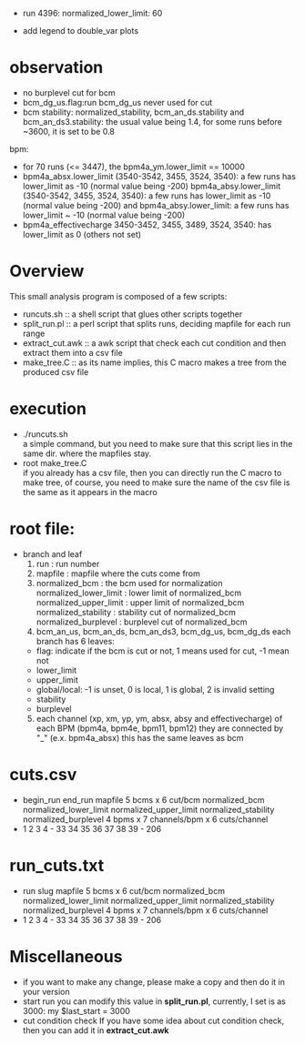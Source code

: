 * run 4396: normalized_lower_limit: 60 

* add legend to double_var plots

# observation
* no burplevel cut for bcm
* bcm_dg_us.flag:run	bcm_dg_us never used for cut
* bcm stability: normalized_stability, bcm_an_ds.stability and bcm_an_ds3.stability: the usual value being 1.4, 
  for some runs before ~3600, it is set to be 0.8

bpm:
* for 70 runs (<= 3447), the bpm4a_ym.lower_limit == 10000
* bpm4a_absx.lower_limit (3540-3542, 3455, 3524, 3540): a few runs has lower_limit as -10 (normal value being -200)
  bpm4a_absy.lower_limit (3540-3542, 3455, 3524, 3540): a few runs has lower_limit as -10 (normal value being -200)
and bpm4a_absy.lower_limit: a few runs has lower_limit ~ -10 (normal value being -200)
* bpm4a_effectivecharge 
    3450-3452, 3455, 3489, 3524, 3540: has lower_limit as 0 (others not set)

#  Overview
This small analysis program is composed of a few scripts:
* runcuts.sh	    :: a shell script that glues other scripts together
* split_run.pl	    :: a perl script that splits runs, deciding mapfile for each run range
* extract_cut.awk   :: a awk script that check each cut condition and then extract them into a csv file
* make_tree.C	    :: as its name implies, this C macro makes a tree from the produced csv file

# execution
* ./runcuts.sh	    
    a simple command, but you need to make sure that this script lies in the same dir. where
    the mapfiles stay.
* root make_tree.C  
    if you already has a csv file, then you can directly run the C macro to make tree, 
    of course, you need to make sure the name of the csv file is the same as it appears
    in the macro

# root file:
* branch and leaf
    1. run	    : run number
    2. mapfile	    : mapfile where the cuts come from
    3. normalized_bcm   : the bcm used for normalization
       normalized_lower_limit   : lower limit of normalized_bcm
       normalized_upper_limit   : upper limit of normalized_bcm
       normalized_stability	: stability cut of normalized_bcm
       normalized_burplevel	: burplevel cut of normalized_bcm
    4. bcm_an_us, bcm_an_ds, bcm_an_ds3, bcm_dg_us, bcm_dg_ds
	each branch has 6 leaves:
	* flag:	indicate if the bcm is cut or not, 1 means used for cut, -1 mean not
	* lower_limit
	* upper_limit
	* global/local:	    -1 is unset, 0 is local, 1 is global, 2 is invalid setting
	* stability
	* burplevel
    5. each channel (xp, xm, yp, ym, absx, absy and effectivecharge) of each BPM (bpm4a, bpm4e, bpm11, bpm12)
       they are connected by "_" (e.x. bpm4a_absx)
	this has the same leaves as bcm

# cuts.csv
* begin_run	end_run	    mapfile	5 bcms x 6 cut/bcm	normalized_bcm	    normalized_lower_limit	normalized_upper_limit	    normalized_stability    normalized_burplevel    4 bpms x 7 channels/bpm x 6 cuts/channel
*   1		  2	       3	    4 - 33		    34			    35				36			37			    38				39 - 206
# run_cuts.txt
* run	slug	mapfile	    5 bcms x 6 cut/bcm	normalized_bcm	    normalized_lower_limit	normalized_upper_limit	    normalized_stability    normalized_burplevel    4 bpms x 7 channels/bpm x 6 cuts/channel
* 1	 2	   3		4 - 33		    34			    35				36			37			    38				39 - 206

# Miscellaneous
* if you want to make any change, please make a copy and then do it in your version
* start run
    you can modify this value in **split_run.pl**, currently, I set is as 3000:
	my $last_start = 3000
* cut condition check
    If you have some idea about cut condition check, then you can add it in 
    **extract_cut.awk**
